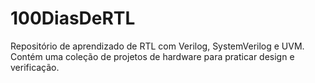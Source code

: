 # 100DiasDeRTL
Repositório de aprendizado de RTL com Verilog, SystemVerilog e UVM.  Contém uma coleção de projetos de hardware para praticar design e verificação.
